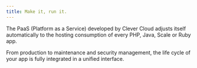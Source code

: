 ```yaml
---
title: Make it, run it.
---
```

The PaaS (Platform as a Service) developed by Clever Cloud adjusts itself automatically to the hosting consumption of every PHP, Java, Scale or Ruby app.

From production to maintenance and security management, the life cycle of your app is fully integrated in a unified interface.